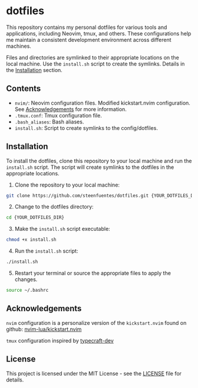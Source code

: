 # dotfiles

This repository contains my personal dotfiles for various tools and applications,
including Neovim, tmux, and others. These configurations help me maintain a
consistent development environment across different machines.

Files and directories are symlinked to their appropriate locations on the 
local machine. Use the `install.sh` script to create the symlinks. Details
in the [Installation](#installation) section.

## Contents

- ```nvim/```: Neovim configuration files. Modified kickstart.nvim configuration. See [Acknowledgements](#acknowledgements) for more information.  
- ```.tmux.conf```: Tmux configuration file.  
- ```.bash_aliases```: Bash aliases.  
- ```install.sh```: Script to create symlinks to the config/dotfiles.  

## Installation

To install the dotfiles, clone this repository to your local machine and run
the `install.sh` script. The script will create symlinks to the dotfiles in
the appropriate locations.

1. Clone the repository to your local machine:

```bash
git clone https://github.com/steenfuentes/dotfiles.git {YOUR_DOTFILES_DIR}
```

2. Change to the dotfiles directory:

```bash
cd {YOUR_DOTFILES_DIR}
```

3. Make the `install.sh` script executable:

```bash
chmod +x install.sh
```

4. Run the `install.sh` script:

```bash
./install.sh
```

5. Restart your terminal or source the appropriate files to apply the changes.

```bash
source ~/.bashrc
```

## Acknowledgements

```nvim``` configuration is a personalize version of the ```kickstart.nvim``` found on github: [nvim-lua/kickstart.nvim](https://github.com/nvim-lua/kickstart.nvim)

```tmux``` configuration inspired by [typecraft-dev](https://github.com/typecraft-dev)


## License

This project is licensed under the MIT License - see the [LICENSE](LICENSE) file for details.


